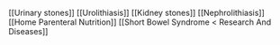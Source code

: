 [[Urinary stones]]
[[Urolithiasis]]
[[Kidney stones]]
[[Nephrolithiasis]]
[[Home Parenteral Nutrition]]
[[Short Bowel Syndrome < Research And Diseases]]
